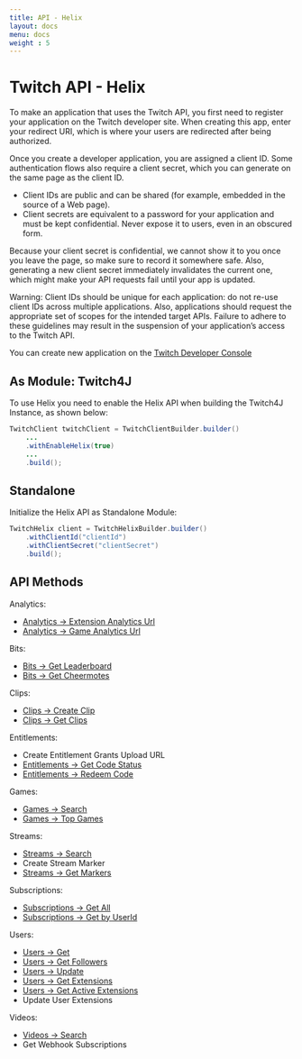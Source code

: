 ```yaml
---
title: API - Helix
layout: docs
menu: docs
weight : 5
---
```


# Twitch API - Helix

To make an application that uses the Twitch API, you first need to register your application on the Twitch developer site. When creating this app, enter your redirect URI, which is where your users are redirected after being authorized.

Once you create a developer application, you are assigned a client ID. Some authentication flows also require a client secret, which you can generate on the same page as the client ID.

* Client IDs are public and can be shared (for example, embedded in the source of a Web page).
* Client secrets are equivalent to a password for your application and must be kept confidential. Never expose it to users, even in an obscured form.

Because your client secret is confidential, we cannot show it to you once you leave the page, so make sure to record it somewhere safe. Also, generating a new client secret immediately invalidates the current one, which might make your API requests fail until your app is updated.

Warning: Client IDs should be unique for each application: do not re-use client IDs across multiple applications. Also, applications should request the appropriate set of scopes for the intended target APIs. Failure to adhere to these guidelines may result in the suspension of your application’s access to the Twitch API.

You can create new application on the [Twitch Developer Console](https://glass.twitch.tv/console/apps/create)

## As Module: Twitch4J

To use Helix you need to enable the Helix API when building the Twitch4J Instance, as shown below:

```java
TwitchClient twitchClient = TwitchClientBuilder.builder()
    ...
    .withEnableHelix(true)
    ...
    .build();
```

## Standalone

Initialize the Helix API as Standalone Module:

```java
TwitchHelix client = TwitchHelixBuilder.builder()
    .withClientId("clientId")
    .withClientSecret("clientSecret")
    .build();
```

## API Methods

Analytics:

- [Analytics -> Extension Analytics Url](./analytics-extension-url)
- [Analytics -> Game Analytics Url](./analytics-game-url)

Bits:

- [Bits -> Get Leaderboard](./bits-leaderboard)
- [Bits -> Get Cheermotes](./bits-cheermotes)

Clips:

- [Clips -> Create Clip](./clips-create)
- [Clips -> Get Clips](./clips-get)

Entitlements:

- Create Entitlement Grants Upload URL
- [Entitlements -> Get Code Status](./entitlements-codes)
- [Entitlements -> Redeem Code](./entitlements-redeem-codes)

Games:

- [Games -> Search](./games-get)
- [Games -> Top Games](./games-top)

Streams:

- [Streams -> Search](./streams-get)
- Create Stream Marker
- [Streams -> Get Markers](./streams-markers-get)

Subscriptions:

- [Subscriptions -> Get All](./subscriptions-get)
- [Subscriptions -> Get by UserId](./subscriptions-byuser)

Users:

- [Users -> Get](./users-get)
- [Users -> Get Followers](./users-followers)
- [Users -> Update](./users-update)
- [Users -> Get Extensions](./users-extensions)
- [Users -> Get Active Extensions](./users-active-extensions)
- Update User Extensions

Videos:

- [Videos -> Search](./videos-get)
- Get Webhook Subscriptions


